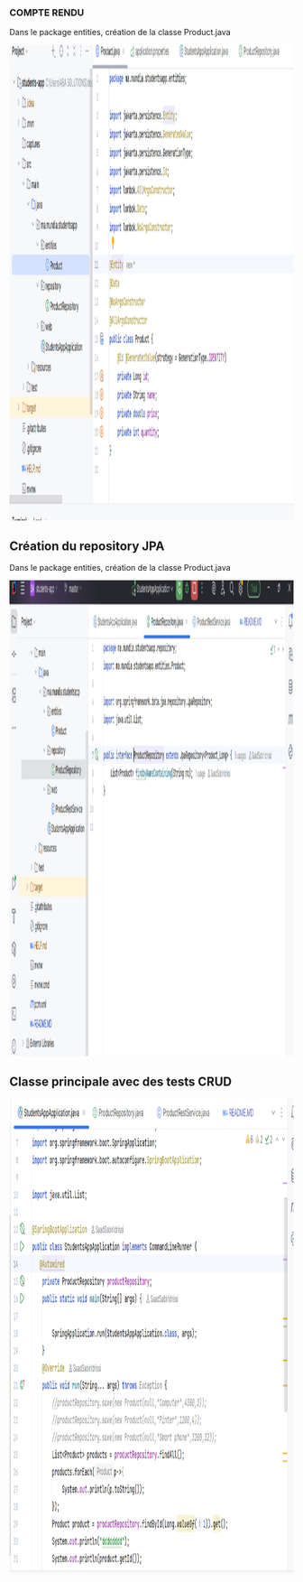 <h3> COMPTE RENDU </h3>

<p> Dans le package entities, création de la classe Product.java</p> 

<img src="captures/capture1.png" width="1719" height="843">

<h2>  Création du repository JPA </h2>

<p> Dans le package entities, création de la classe Product.java</p> 
<img src="captures/capture2.png" width="1719" height="843">

<h2>  Classe principale avec des tests CRUD</h2>
<img src="captures/capture3.png" width="1719" height="843">
